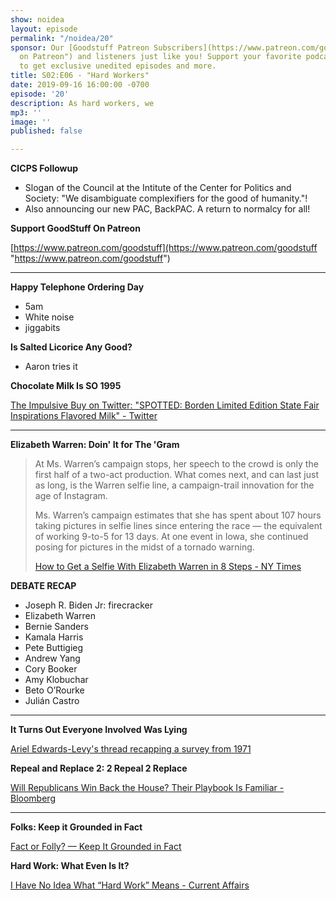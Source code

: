 ```yaml
---
show: noidea
layout: episode
permalink: "/noidea/20"
sponsor: Our [Goodstuff Patreon Subscribers](https://www.patreon.com/goodstuff "Goodstuff
  on Patreon") and listeners just like you! Support your favorite podcasts directly
  to get exclusive unedited episodes and more.
title: S02:E06 - "Hard Workers"
date: 2019-09-16 16:00:00 -0700
episode: '20'
description: As hard workers, we
mp3: ''
image: ''
published: false

---
```


**CICPS Followup**

* Slogan of the Council at the Intitute of the Center for Politics and Society: "We disambiguate complexifiers for the good of humanity."!
* Also announcing our new PAC, BackPAC. A return to normalcy for all!

**Support GoodStuff On Patreon**

[https://www.patreon.com/goodstuff](https://www.patreon.com/goodstuff "https://www.patreon.com/goodstuff")

***

**Happy Telephone Ordering Day**

* 5am
* White noise
* jiggabits

**Is Salted Licorice Any Good?**

* Aaron tries it

**Chocolate Milk Is SO 1995**

[The Impulsive Buy on Twitter: "SPOTTED: Borden Limited Edition State Fair Inspirations Flavored Milk" - Twitter](https://twitter.com/theimpulsivebuy/status/1171121188053102592)

***

**Elizabeth Warren: Doin' It for The 'Gram**

> At Ms. Warren’s campaign stops, her speech to the crowd is only the first half of a two-act production. What comes next, and can last just as long, is the Warren selfie line, a campaign-trail innovation for the age of Instagram.
>
> Ms. Warren’s campaign estimates that she has spent about 107 hours taking pictures in selfie lines since entering the race — the equivalent of working 9-to-5 for 13 days. At one event in Iowa, she continued posing for pictures in the midst of a tornado warning.   
>   
>  [How to Get a Selfie With Elizabeth Warren in 8 Steps - NY Times](https://www.nytimes.com/interactive/2019/07/22/us/politics/elizabeth-warren-selfies.html)

**DEBATE RECAP**

* Joseph R. Biden Jr: firecracker
* Elizabeth Warren
* Bernie Sanders
* Kamala Harris
* Pete Buttigieg
* Andrew Yang
* Cory Booker
* Amy Klobuchar
* Beto O’Rourke
* Julián Castro

***

**It Turns Out Everyone Involved Was Lying**

[Ariel Edwards-Levy's thread recapping a survey from 1971](https://twitter.com/aedwardslevy/status/1172566282782175232)

**Repeal and Replace 2: 2 Repeal 2 Replace**

[Will Republicans Win Back the House? Their Playbook Is Familiar - Bloomberg](https://www.bloomberg.com/news/articles/2019-09-13/house-gop-to-run-in-2020-on-obamacare-repeal-debt-reduction?utm_medium=social&utm_campaign=socialflow-organic&utm_content=politics&cmpid%3D=socialflow-twitter-politics&utm_source=twitter)

***

**Folks: Keep it Grounded in Fact**

[Fact or Folly? — Keep It Grounded in Fact](http://www.groundedinfact.com/fact-or-folly)

**Hard Work: What Even Is It?**

[I Have No Idea What “Hard Work” Means - Current Affairs](https://www.currentaffairs.org/2019/09/i-have-no-idea-what-hard-work-means) 